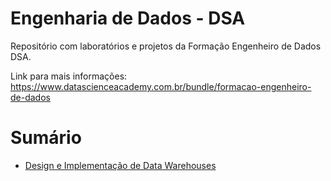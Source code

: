 # Engenharia de Dados - DSA
Repositório com laboratórios e projetos da Formação Engenheiro de Dados DSA.

Link para mais informações: https://www.datascienceacademy.com.br/bundle/formacao-engenheiro-de-dados

# Sumário
- [Design e Implementação de Data Warehouses](https://github.com/jeantozzi/engenharia-de-dados_DSA/tree/main/Design%20e%20Implementa%C3%A7%C3%A3o%20de%20Data%20Warehouses)
